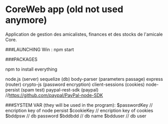 # CoreWeb app (old not used anymore)

Application de gestion des amicalistes, finances et des stocks de l'amicale Core.

###LAUNCHING
Win  : npm start

###PACKAGES

npm to install everything

node.js         (server)
sequelize       (db)
body-parser     (parameters passage)
express         (router)
crypto-js       (password encryption)
client-sessions (cookies)
node-persist    (spam test)
paypal-rest-sdk (paypal) //https://github.com/paypal/PayPal-node-SDK

###SYSTEM VAR (they will be used in the program):
$passwordKey // encription key of node persist
$cookieKey   // encription key of cookies
$bddpsw      // db password
$bddbdd      // db name
$bdduser     // db user
